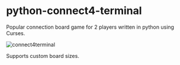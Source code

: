 # python-connect4-terminal
Popular connection board game for 2 players written in python using Curses.

![connect4terminal](https://user-images.githubusercontent.com/87620691/142742648-fbb0170f-9ea2-4d92-b17b-5ce8fd485157.png)

Supports custom board sizes.
